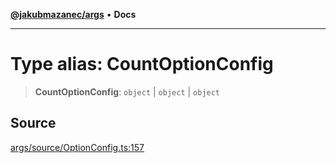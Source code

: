 [**@jakubmazanec/args**](../README.md) • **Docs**

---

# Type alias: CountOptionConfig

> **CountOptionConfig**: `object` \| `object` \| `object`

## Source

[args/source/OptionConfig.ts:157](https://github.com/jakubmazanec/tools/blob/2f8bfe433bf76006231c1e3b5197238029672b8c/packages/args/source/OptionConfig.ts#L157)
